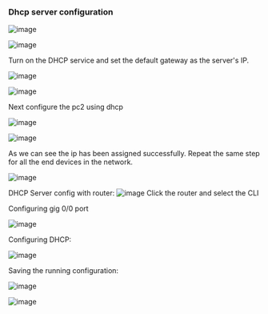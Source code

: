 ### Dhcp server configuration

![image](https://github.com/jayshah17/Packet-Tracer-Labs/assets/76842630/8c5ccdcc-5833-4e59-a023-366f6aeb0f84)

![image](https://github.com/jayshah17/Packet-Tracer-Labs/assets/76842630/1ba72b36-c37e-483a-9c26-898fb1960a43)

Turn on the DHCP service and set the default gateway as the server's IP.

![image](https://github.com/jayshah17/Packet-Tracer-Labs/assets/76842630/e41af7c6-d3fb-4e24-a371-36aa4e558aa9)

![image](https://github.com/jayshah17/Packet-Tracer-Labs/assets/76842630/df7a78b6-28a7-42ff-a105-cdd987fba7cb)

Next configure the pc2 using dhcp

![image](https://github.com/jayshah17/Packet-Tracer-Labs/assets/76842630/fa92275d-39fa-4012-8ee5-6b9cbe6ecf1f)

![image](https://github.com/jayshah17/Packet-Tracer-Labs/assets/76842630/49482b4e-6dd2-438b-a79b-3186101d2e32)

As we can see the ip has been assigned successfully. Repeat the same step for all the end devices in
the network.

![image](https://github.com/jayshah17/Packet-Tracer-Labs/assets/76842630/3be14a0a-4d7c-428a-9ded-2c9f0f328bb2)

DHCP Server config with router:
![image](https://github.com/jayshah17/Packet-Tracer-Labs/assets/76842630/a83c2043-fe6c-47b5-8a4d-8968cc4f57f2)
Click the router and select the CLI

Configuring gig 0/0 port

![image](https://github.com/jayshah17/Packet-Tracer-Labs/assets/76842630/3a83864f-3106-485f-81f8-7a2943d9e259)

Configuring DHCP:

![image](https://github.com/jayshah17/Packet-Tracer-Labs/assets/76842630/1d3e964f-4314-4ad9-81b4-c364261f7e64)

Saving the running configuration:

![image](https://github.com/jayshah17/Packet-Tracer-Labs/assets/76842630/303fc156-f49e-48ab-86d0-c7e93199c2ff)

![image](https://github.com/jayshah17/Packet-Tracer-Labs/assets/76842630/8cd21d7d-1a59-4656-95ef-21515761655f)
